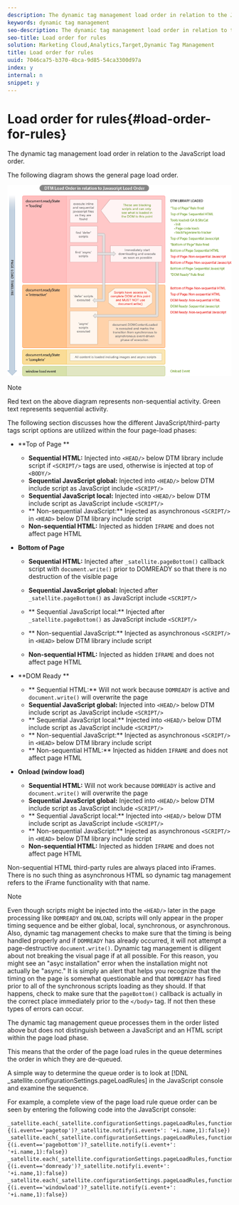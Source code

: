 ```yaml
---
description: The dynamic tag management load order in relation to the JavaScript load order.
keywords: dynamic tag management
seo-description: The dynamic tag management load order in relation to the JavaScript load order.
seo-title: Load order for rules
solution: Marketing Cloud,Analytics,Target,Dynamic Tag Management
title: Load order for rules
uuid: 7046ca75-b370-4bca-9d85-54ca3300d97a
index: y
internal: n
snippet: y
---
```


# Load order for rules{#load-order-for-rules}

The dynamic tag management load order in relation to the JavaScript load order.

The following diagram shows the general page load order.

![](assets/DTMLoadOrder.png)

>[!NOTE]
>
>Red text on the above diagram represents non-sequential activity. Green text represents sequential activity.

The following section discusses how the different JavaScript/third-party tags script options are utilized within the four page-load phases:

* **Top of Page **

    * **Sequential HTML:** Injected into `<HEAD/>` below DTM library include script if `<SCRIPT/>` tags are used, otherwise is injected at top of `<BODY/>` 
    * **Sequential JavaScript global:** Injected into `<HEAD/>` below DTM include script as JavaScript include `<SCRIPT/>` 
    * **Sequential JavaScript local:** Injected into `<HEAD/>` below DTM include script as JavaScript include `<SCRIPT/>` 
    * ** Non-sequential JavaScript:** Injected as asynchronous `<SCRIPT/>` in `<HEAD>` below DTM library include script 
    * **Non-sequential HTML:** Injected as hidden `IFRAME` and does not affect page HTML

* **Bottom of Page**

    * **Sequential HTML:** Injected after `_satellite.pageBottom()` callback script with `document.write()` prior to DOMREADY so that there is no destruction of the visible page 
    
    * **Sequential JavaScript global:** Injected after `_satellite.pageBottom()` as JavaScript include `<SCRIPT/>` 
    * ** Sequential JavaScript local:** Injected after `_satellite.pageBottom()` as JavaScript include `<SCRIPT/>` 
    * ** Non-sequential JavaScript:** Injected as asynchronous `<SCRIPT/>` in `<HEAD>` below DTM library include script 
    * **Non-sequential HTML:** Injected as hidden `IFRAME` and does not affect page HTML

* **DOM Ready **

    * ** Sequential HTML:** Will not work because `DOMREADY` is active and `document.write()` will overwrite the page 
    * **Sequential JavaScript global:** Injected into `<HEAD/>` below DTM include script as JavaScript include `<SCRIPT/>` 
    * ** Sequential JavaScript local:** Injected into `<HEAD/>` below DTM include script as JavaScript include `<SCRIPT/>` 
    * ** Non-sequential JavaScript:** Injected as asynchronous `<SCRIPT/>` in `<HEAD>` below DTM library include script 
    * ** Non-sequential HTML:** Injected as hidden `IFRAME` and does not affect page HTML

* **Onload (window load)**

    * **Sequential HTML:** Will not work because `DOMREADY` is active and `document.write()` will overwrite the page 
    * **Sequential JavaScript global:** Injected into `<HEAD/>` below DTM include script as JavaScript include `<SCRIPT/>` 
    * ** Sequential JavaScript local:** Injected into `<HEAD/>` below DTM include script as JavaScript include `<SCRIPT/>` 
    * ** Non-sequential JavaScript:** Injected as asynchronous `<SCRIPT/>` in `<HEAD>` below DTM library include script 
    * **Non-sequential HTML:** Injected as hidden `IFRAME` and does not affect page HTML

Non-sequential HTML third-party rules are always placed into iFrames. There is no such thing as asynchronous HTML so dynamic tag management refers to the iFrame functionality with that name.

>[!NOTE]
>
>Even though scripts might be injected into the `<HEAD/>` later in the page processing like `DOMREADY` and `ONLOAD`, scripts will only appear in the proper timing sequence and be either global, local, synchronous, or asynchronous. Also, dynamic tag management checks to make sure that the timing is being handled properly and if `DOMREADY` has already occurred, it will not attempt a page-destructive `document.write()`. Dynamic tag management is diligent about not breaking the visual page if at all possible. For this reason, you might see an "asyc installation" error when the installation might not actually be "async." It is simply an alert that helps you recognize that the timing on the page is somewhat questionable and that `DOMREADY` has fired prior to all of the synchronous scripts loading as they should. If that happens, check to make sure that the `pageBottom()` callback is actually in the correct place immediately prior to the `</body>` tag. If not then these types of errors can occur.

The dynamic tag management queue processes them in the order listed above but does not distinguish between a JavaScript and an HTML script within the page load phase.

This means that the order of the page load rules in the queue determines the order in which they are de-queued.

A simple way to determine the queue order is to look at [!DNL _satellite.configurationSettings.pageLoadRules] in the JavaScript console and examine the sequence.

For example, a complete view of the page load rule queue order can be seen by entering the following code into the JavaScript console:

```
_satellite.each(_satellite.configurationSettings.pageLoadRules,function(i){(i.event=='pagetop')?_satellite.notify(i.event+': '+i.name,1):false})
_satellite.each(_satellite.configurationSettings.pageLoadRules,function(i){(i.event=='pagebottom')?_satellite.notify(i.event+': '+i.name,1):false})
_satellite.each(_satellite.configurationSettings.pageLoadRules,function(i){(i.event=='domready')?_satellite.notify(i.event+': '+i.name,1):false})
_satellite.each(_satellite.configurationSettings.pageLoadRules,function(i){(i.event=='windowload')?_satellite.notify(i.event+': '+i.name,1):false})

```

